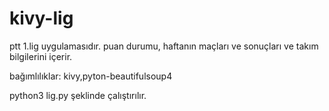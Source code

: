 # kivy-lig

ptt 1.lig uygulamasıdır. puan durumu, haftanın maçları ve sonuçları ve takım bilgilerini içerir.

bağımlılıklar: kivy,pyton-beautifulsoup4

python3 lig.py şeklinde çalıştırılır.